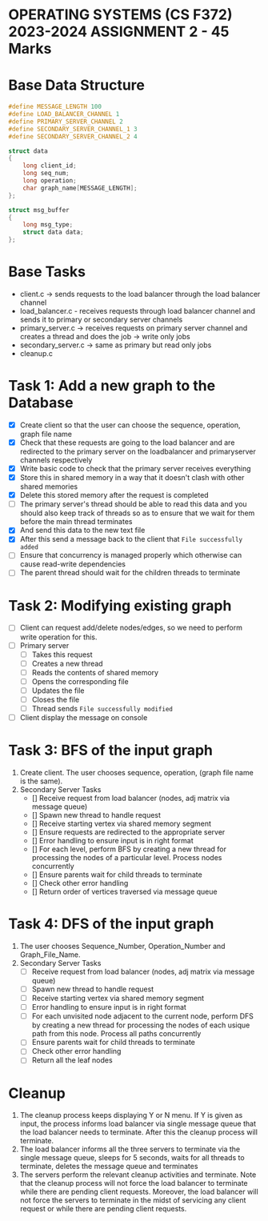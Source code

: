 # OPERATING SYSTEMS (CS F372) 2023-2024 ASSIGNMENT 2 - 45 Marks

# Base Data Structure

```c
#define MESSAGE_LENGTH 100
#define LOAD_BALANCER_CHANNEL 1
#define PRIMARY_SERVER_CHANNEL 2
#define SECONDARY_SERVER_CHANNEL_1 3
#define SECONDARY_SERVER_CHANNEL_2 4

struct data
{
    long client_id;
    long seq_num;
    long operation;
    char graph_name[MESSAGE_LENGTH];
};

struct msg_buffer
{
    long msg_type;
    struct data data;
};
```

# Base Tasks

- client.c -> sends requests to the load balancer through the load balancer channel
- load_balancer.c - receives requests through load balancer channel and sends it to primary or secondary server channels
- primary_server.c -> receives requests on primary server channel and creates a thread and does the job -> write only jobs
- secondary_server.c -> same as primary but read only jobs
- cleanup.c

# Task 1: Add a new graph to the Database

- [x] Create client so that the user can choose the sequence, operation, graph file name
- [x] Check that these requests are going to the load balancer and are redirected to the primary server on the loadbalancer and primaryserver channels respectively
- [x] Write basic code to check that the primary server receives everything
- [x] Store this in shared memory in a way that it doesn't clash with other shared memories
- [x] Delete this stored memory after the request is completed
- [ ] The primary server's thread should be able to read this data and you should also keep track of threads so as to ensure that we wait for them before the main thread terminates
- [x] And send this data to the new text file
- [x] After this send a message back to the client that `File successfully added`
- [ ] Ensure that concurrency is managed properly which otherwise can cause read-write dependencies
- [ ] The parent thread should wait for the children threads to terminate

# Task 2: Modifying existing graph

- [ ] Client can request add/delete nodes/edges, so we need to perform write operation for this.
- [ ] Primary server
  - [ ] Takes this request
  - [ ] Creates a new thread
  - [ ] Reads the contents of shared memory
  - [ ] Opens the corresponding file
  - [ ] Updates the file
  - [ ] Closes the file
  - [ ] Thread sends `File successfully modified`
- [ ] Client display the message on console

# Task 3: BFS of the input graph

1. Create client. The user chooses sequence, operation, (graph file name is the same).
2. Secondary Server Tasks
   - [] Receive request from load balancer (nodes, adj matrix via message queue)
   - [] Spawn new thread to handle request
   - [] Receive starting vertex via shared memory segment
   - [] Ensure requests are redirected to the appropriate server
   - [] Error handling to ensure input is in right format
   - [] For each level, perform BFS by creating a new thread for processing the nodes of a particular level. Process nodes concurrently
   - [] Ensure parents wait for child threads to terminate
   - [] Check other error handling
   - [] Return order of vertices traversed via message queue

# Task 4: DFS of the input graph

1. The user chooses Sequence_Number, Operation_Number and Graph_File_Name.
2. Secondary Server Tasks
   - [ ] Receive request from load balancer (nodes, adj matrix via message queue)
   - [ ] Spawn new thread to handle request
   - [ ] Receive starting vertex via shared memory segment
   - [ ] Error handling to ensure input is in right format
   - [ ] For each unvisited node adjacent to the current node, perform DFS by creating a new thread for processing the nodes of each usique path from this node. Process all paths concurrently
   - [ ] Ensure parents wait for child threads to terminate
   - [ ] Check other error handling
   - [ ] Return all the leaf nodes

# Cleanup

1. The cleanup process keeps displaying Y or N menu. If Y is given as input, the process informs load balancer via single message queue that the load balancer needs to terminate. After this the cleanup process will terminate.
2. The load balancer informs all the three servers to terminate via the single message queue, sleeps for 5 seconds, waits for all threads to terminate, deletes the message queue and terminates
3. The servers perform the relevant cleanup activities and terminate.
   Note that the cleanup process will not force the load balancer to terminate while there are pending client requests. Moreover, the load balancer will not force the servers to terminate in the midst of servicing any client request or while there are pending client requests.
